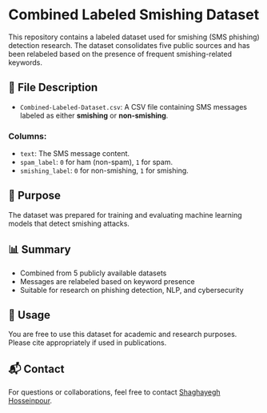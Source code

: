 # Combined Labeled Smishing Dataset

This repository contains a labeled dataset used for smishing (SMS phishing) detection research. The dataset consolidates five public sources and has been relabeled based on the presence of frequent smishing-related keywords.

## 📁 File Description

- `Combined-Labeled-Dataset.csv`: A CSV file containing SMS messages labeled as either **smishing** or **non-smishing**.

### Columns:
- `text`: The SMS message content.
- `spam_label`: `0` for ham (non-spam), `1` for spam.
- `smishing_label`: `0` for non-smishing, `1` for smishing.

## 🧠 Purpose

The dataset was prepared for training and evaluating machine learning models that detect smishing attacks. 

## 📊 Summary

- Combined from 5 publicly available datasets
- Messages are relabeled based on keyword presence
- Suitable for research on phishing detection, NLP, and cybersecurity

## 📌 Usage

You are free to use this dataset for academic and research purposes. Please cite appropriately if used in publications.

## 📬 Contact

For questions or collaborations, feel free to contact [Shaghayegh Hosseinpour](mailto:shaghayegh.hp98@gmail.com).
